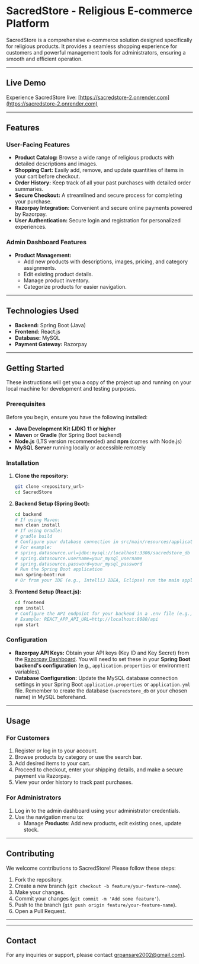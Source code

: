 # SacredStore - Religious E-commerce Platform

SacredStore is a comprehensive e-commerce solution designed specifically for religious products. It provides a seamless shopping experience for customers and powerful management tools for administrators, ensuring a smooth and efficient operation.

---

## Live Demo

Experience SacredStore live: [https://sacredstore-2.onrender.com](https://sacredstore-2.onrender.com)

---

## Features

### User-Facing Features

* **Product Catalog:** Browse a wide range of religious products with detailed descriptions and images.
* **Shopping Cart:** Easily add, remove, and update quantities of items in your cart before checkout.
* **Order History:** Keep track of all your past purchases with detailed order summaries.
* **Secure Checkout:** A streamlined and secure process for completing your purchase.
* **Razorpay Integration:** Convenient and secure online payments powered by Razorpay.
* **User Authentication:** Secure login and registration for personalized experiences.

### Admin Dashboard Features

* **Product Management:**
    * Add new products with descriptions, images, pricing, and category assignments.
    * Edit existing product details.
    * Manage product inventory.
    * Categorize products for easier navigation.



---

## Technologies Used

* **Backend:** Spring Boot (Java)
* **Frontend:** React.js
* **Database:** MySQL
* **Payment Gateway:** Razorpay

---

## Getting Started

These instructions will get you a copy of the project up and running on your local machine for development and testing purposes.

### Prerequisites

Before you begin, ensure you have the following installed:

* **Java Development Kit (JDK) 11 or higher**
* **Maven** or **Gradle** (for Spring Boot backend)
* **Node.js** (LTS version recommended) and **npm** (comes with Node.js)
* **MySQL Server** running locally or accessible remotely

### Installation

1.  **Clone the repository:**
    ```bash
    git clone <repository_url>
    cd SacredStore
    ```

2.  **Backend Setup (Spring Boot):**
    ```bash
    cd backend
    # If using Maven:
    mvn clean install
    # If using Gradle:
    # gradle build
    # Configure your database connection in src/main/resources/application.properties or application.yml
    # For example:
    # spring.datasource.url=jdbc:mysql://localhost:3306/sacredstore_db
    # spring.datasource.username=your_mysql_username
    # spring.datasource.password=your_mysql_password
    # Run the Spring Boot application
    mvn spring-boot:run
    # Or from your IDE (e.g., IntelliJ IDEA, Eclipse) run the main application class
    ```

3.  **Frontend Setup (React.js):**
    ```bash
    cd frontend
    npm install
    # Configure the API endpoint for your backend in a .env file (e.g., .env.development)
    # Example: REACT_APP_API_URL=http://localhost:8080/api
    npm start
    ```

### Configuration

* **Razorpay API Keys:** Obtain your API keys (Key ID and Key Secret) from the [Razorpay Dashboard](https://dashboard.razorpay.com/). You will need to set these in your **Spring Boot backend's configuration** (e.g., `application.properties` or environment variables).
* **Database Configuration:** Update the MySQL database connection settings in your Spring Boot `application.properties` or `application.yml` file. Remember to create the database (`sacredstore_db` or your chosen name) in MySQL beforehand.

---

## Usage

### For Customers

1.  Register or log in to your account.
2.  Browse products by category or use the search bar.
3.  Add desired items to your cart.
4.  Proceed to checkout, enter your shipping details, and make a secure payment via Razorpay.
5.  View your order history to track past purchases.

### For Administrators

1.  Log in to the admin dashboard using your administrator credentials.
2.  Use the navigation menu to:
    * Manage **Products**: Add new products, edit existing ones, update stock.

---

## Contributing

We welcome contributions to SacredStore! Please follow these steps:

1.  Fork the repository.
2.  Create a new branch (`git checkout -b feature/your-feature-name`).
3.  Make your changes.
4.  Commit your changes (`git commit -m 'Add some feature'`).
5.  Push to the branch (`git push origin feature/your-feature-name`).
6.  Open a Pull Request.

---

---

## Contact

For any inquiries or support, please contact grpansare2002@gmail.com].

